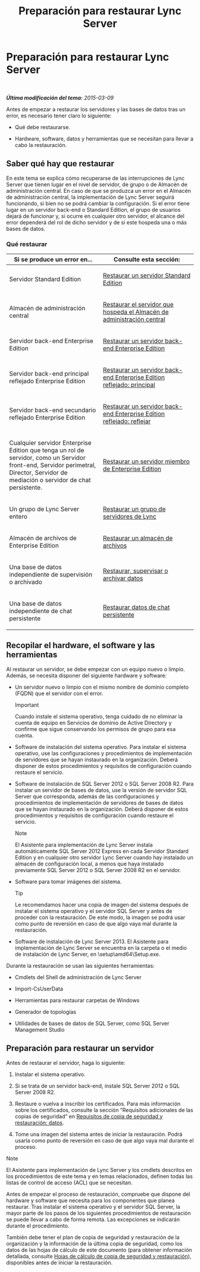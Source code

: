 ﻿---
title: Preparación para restaurar Lync Server
TOCTitle: Preparación para restaurar Lync Server
ms:assetid: 857e4e02-908e-433a-96c6-be1795a9cb61
ms:mtpsurl: https://technet.microsoft.com/es-es/library/Hh202179(v=OCS.15)
ms:contentKeyID: 52061665
ms.date: 01/07/2017
mtps_version: v=OCS.15
ms.translationtype: HT
---

# Preparación para restaurar Lync Server

 

_**Última modificación del tema:** 2015-03-09_

Antes de empezar a restaurar los servidores y las bases de datos tras un error, es necesario tener claro lo siguiente:

  - Qué debe restaurarse.

  - Hardware, software, datos y herramientas que se necesitan para llevar a cabo la restauración.

## Saber qué hay que restaurar

En este tema se explica cómo recuperarse de las interrupciones de Lync Server que tienen lugar en el nivel de servidor, de grupo o de Almacén de administración central. En caso de que se produzca un error en el Almacén de administración central, la implementación de Lync Server seguirá funcionando, si bien no se podrá cambiar la configuración. Si el error tiene lugar en un servidor back-end o Standard Edition, el grupo de usuarios dejará de funcionar y, si ocurre en cualquier otro servidor, el alcance del error dependerá del rol de dicho servidor y de si este hospeda una o más bases de datos.

### Qué restaurar

<table>
<colgroup>
<col style="width: 50%" />
<col style="width: 50%" />
</colgroup>
<thead>
<tr class="header">
<th>Si se produce un error en...</th>
<th>Consulte esta sección:</th>
</tr>
</thead>
<tbody>
<tr class="odd">
<td><p>Servidor Standard Edition</p></td>
<td><p><a href="lync-server-2013-restoring-a-standard-edition-server.md">Restaurar un servidor Standard Edition</a></p></td>
</tr>
<tr class="even">
<td><p>Almacén de administración central</p></td>
<td><p><a href="lync-server-2013-restoring-the-server-hosting-the-central-management-store.md">Restaurar el servidor que hospeda el Almacén de administración central</a></p></td>
</tr>
<tr class="odd">
<td><p>Servidor back-end Enterprise Edition</p></td>
<td><p><a href="lync-server-2013-restoring-an-enterprise-edition-back-end-server.md">Restaurar un servidor back-end Enterprise Edition</a></p></td>
</tr>
<tr class="even">
<td><p>Servidor back-end principal reflejado Enterprise Edition</p></td>
<td><p><a href="lync-server-2013-restoring-a-mirrored-enterprise-edition-back-end-server-primary.md">Restaurar un servidor back-end Enterprise Edition reflejado: principal</a></p></td>
</tr>
<tr class="odd">
<td><p>Servidor back-end secundario reflejado Enterprise Edition</p></td>
<td><p><a href="lync-server-2013-restoring-a-mirrored-enterprise-edition-back-end-server-mirror.md">Restaurar un servidor back-end Enterprise Edition reflejado: reflejar</a></p></td>
</tr>
<tr class="even">
<td><p>Cualquier servidor Enterprise Edition que tenga un rol de servidor, como un Servidor front-end, Servidor perimetral, Director, Servidor de mediación o servidor de chat persistente.</p></td>
<td><p><a href="lync-server-2013-restoring-an-enterprise-edition-member-server.md">Restaurar un servidor miembro de Enterprise Edition</a></p></td>
</tr>
<tr class="odd">
<td><p>Un grupo de Lync Server entero</p></td>
<td><p><a href="lync-server-2013-restoring-a-lync-server-pool.md">Restaurar un grupo de servidores de Lync</a></p></td>
</tr>
<tr class="even">
<td><p>Almacén de archivos de Enterprise Edition</p></td>
<td><p><a href="lync-server-2013-restoring-a-file-store.md">Restaurar un almacén de archivos</a></p></td>
</tr>
<tr class="odd">
<td><p>Una base de datos independiente de supervisión o archivado</p></td>
<td><p><a href="lync-server-2013-restoring-monitoring-or-archiving-data.md">Restaurar, supervisar o archivar datos</a></p></td>
</tr>
<tr class="even">
<td><p>Una base de datos independiente de chat persistente</p></td>
<td><p><a href="lync-server-2013-restoring-persistent-chat-data.md">Restaurar datos de chat persistente</a></p></td>
</tr>
</tbody>
</table>


## Recopilar el hardware, el software y las herramientas

Al restaurar un servidor, se debe empezar con un equipo nuevo o limpio. Además, se necesita disponer del siguiente hardware y software:

  - Un servidor nuevo o limpio con el mismo nombre de dominio completo (FQDN) que el servidor con el error.
    
    > [!IMPORTANT]  
    > Cuando instale el sistema operativo, tenga cuidado de no eliminar la cuenta de equipo en Servicios de dominio de Active Directory y confirme que sigue conservando los permisos de grupo para esa cuenta.
    


  - Software de instalación del sistema operativo. Para instalar el sistema operativo, use las configuraciones y procedimientos de implementación de servidores que se hayan instaurado en la organización. Deberá disponer de estos procedimientos y requisitos de configuración cuando restaure el servicio.

  - Software de instalación de SQL Server 2012 o SQL Server 2008 R2. Para instalar un servidor de bases de datos, use la versión de servidor SQL Server que corresponda, además de las configuraciones y procedimientos de implementación de servidores de bases de datos que se hayan instaurado en la organización. Deberá disponer de estos procedimientos y requisitos de configuración cuando restaure el servicio.
    

    > [!NOTE]
    > El Asistente para implementación de Lync Server instala automáticamente SQL Server 2012 Express en cada Servidor Standard Edition y en cualquier otro servidor Lync Server cuando hay instalado un almacén de configuración local, a menos que haya instalado previamente SQL Server 2012 o SQL Server 2008 R2 en el servidor.



  - Software para tomar imágenes del sistema.
    
    > [!TIP]  
    > Le recomendamos hacer una copia de imagen del sistema después de instalar el sistema operativo y el servidor SQL Server y antes de proceder con la restauración. De este modo, la imagen se podrá usar como punto de reversión en caso de que algo vaya mal durante la restauración.
    


  - Software de instalación de Lync Server 2013. El Asistente para implementación de Lync Server se encuentra en la carpeta o el medio de instalación de Lync Server, en \\setup\\amd64\\Setup.exe.

Durante la restauración se usan las siguientes herramientas:

  - Cmdlets del Shell de administración de Lync Server

  - Import-CsUserData

  - Herramientas para restaurar carpetas de Windows

  - Generador de topologías

  - Utilidades de bases de datos de SQL Server, como SQL Server Management Studio

## Preparación para restaurar un servidor

Antes de restaurar el servidor, haga lo siguiente:

1.  Instalar el sistema operativo.

2.  Si se trata de un servidor back-end, instale SQL Server 2012 o SQL Server 2008 R2.

3.  Restaure o vuelva a inscribir los certificados. Para más información sobre los certificados, consulte la sección “Requisitos adicionales de las copias de seguridad” en [Requisitos de copia de seguridad y restauración: datos](lync-server-2013-backup-and-restoration-requirements-data.md).

4.  Tome una imagen del sistema antes de iniciar la restauración. Podrá usarla como punto de reversión en caso de que algo vaya mal durante el proceso.


> [!NOTE]
> El Asistente para implementación de Lync Server y los cmdlets descritos en los procedimientos de este tema y en temas relacionados, definen todas las listas de control de acceso (ACL) que se necesitan.



Antes de empezar el proceso de restauración, compruebe que dispone del hardware y software que necesita para los componentes que planea restaurar. Tras instalar el sistema operativo y el servidor SQL Server, la mayor parte de los pasos de los siguientes procedimientos de restauración se puede llevar a cabo de forma remota. Las excepciones se indicarán durante el procedimiento.

También debe tener el plan de copia de seguridad y restauración de la organización y la información de la última copia de seguridad, como los datos de las hojas de cálculo de este documento (para obtener información detallada, consulte [Hojas de cálculo de copia de seguridad y restauración](lync-server-2013-backup-and-restoration-worksheets.md)), disponibles antes de iniciar la restauración.

